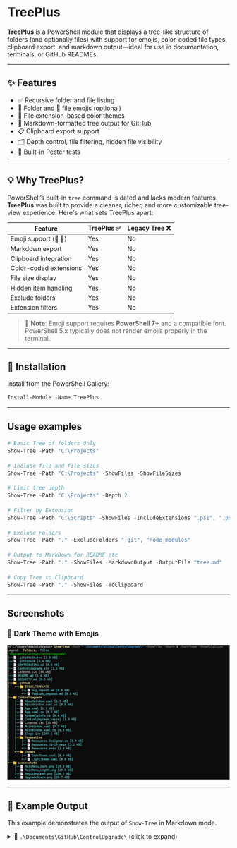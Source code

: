 # TreePlus

**TreePlus** is a PowerShell module that displays a tree-like structure of folders (and optionally files) with support for emojis, color-coded file types, clipboard export, and markdown output—ideal for use in documentation, terminals, or GitHub READMEs.

---

## ✨ Features

- ✅ Recursive folder and file listing
- 📁 Folder and 📄 file emojis (optional)
- 🎨 File extension–based color themes
- 📄 Markdown-formatted tree output for GitHub
- 📋 Clipboard export support
- 🗂️ Depth control, file filtering, hidden file visibility
- 🧪 Built-in Pester tests

---

## 💡 Why TreePlus?

PowerShell’s built-in `tree` command is dated and lacks modern features. **TreePlus** was built to provide a cleaner, richer, and more customizable tree-view experience. Here's what sets TreePlus apart:

| Feature                | TreePlus ✅ | Legacy Tree ❌ |
|------------------------|-------------|----------------|
| Emoji support (📁 📄)   | Yes         | No             |
| Markdown export        | Yes         | No             |
| Clipboard integration  | Yes         | No             |
| Color-coded extensions | Yes         | No             |
| File size display      | Yes         | No             |
| Hidden item handling   | Yes         | No             |
| Exclude folders        | Yes         | No             |
| Extension filters      | Yes         | No             |

> 💬 **Note**: Emoji support requires **PowerShell 7+** and a compatible font. PowerShell 5.x typically does not render emojis properly in the terminal.

---

## 🚀 Installation

Install from the PowerShell Gallery:
```powershell
Install-Module -Name TreePlus
```
---
## Usage examples
```powershell
# Basic Tree of folders Only
Show-Tree -Path "C:\Projects"

# Include file and file sizes
Show-Tree -Path "C:\Projects" -ShowFiles -ShowFileSizes

# Limit tree depth
Show-Tree -Path "C:\Projects" -Depth 2

# Filter by Extension
Show-Tree -Path "C:\Scripts" -ShowFiles -IncludeExtensions ".ps1", ".psm1"

# Exclude Folders
Show-Tree -Path "." -ExcludeFolders ".git", "node_modules"

# Output to MarkDown for README etc
Show-Tree -Path "." -ShowFiles -MarkdownOutput -OutputFile "tree.md"

# Copy Tree to Clipboard
Show-Tree -Path "." -ShowFiles -ToClipboard

```
---

## Screenshots

### 🌙 Dark Theme with Emojis
![Dark Theme](assets/dark-theme.png)

---

## 📁 Example Output

This example demonstrates the output of `Show-Tree` in Markdown mode.

<details>
<summary>📂 <code>.\Documents\GitHub\ControlUpgrade\</code> (click to expand)</summary>

```markdown
# Directory Tree: .\Documents\GitHub\ControlUpgrade\
- .gitattributes
- .gitignore
- CONTRIBUTING.md
- ControlUpgrade.sln
- LICENSE.txt
- README.md
- SECURITY.md
- .github
  - ISSUE_TEMPLATE
- ControlUpgrade
  - AboutWindow.xaml
  - AboutWindow.xaml.cs
  - App.xaml
  - App.xaml.cs
  - AssemblyInfo.cs
  - ControlUpgrade.csproj
  - License.txt
  - MainWindow.xaml
  - MainWindow.xaml.cs
  - Slogo.ico
  - Properties
  - Themes
- screenshots
  - MainMenu_Dark.png
  - MainMenu_Light.png
  - RegistryOpen.png
  - UpgradeBlock.png

```markdown
</details>
## Tests
```powershell
Invoke-Pester -Path .\tests
```

## Emoji Support

Emojis (📁, 📄) are only shown if:

-PlainAscii is not used

-MarkdownOutput is not used

PowerShell 7+ (with UTF-8 support) is required for emoji output to display correctly in most terminals

In Windows PowerShell 5.1, emojis may not render correctly or at all

Use -PlainAscii to disable emojis if needed:
```powershell
Show-Tree -Path "." -PlainAscii
```

## 🙌 Contributing
Contributions are welcome! Feel free to open issues or submit pull requests.

